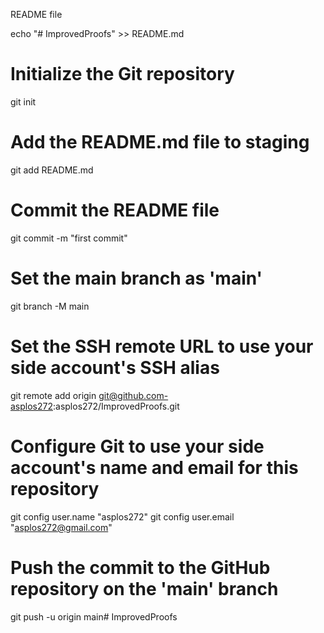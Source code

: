 README file

echo "# ImprovedProofs" >> README.md

# Initialize the Git repository
git init

# Add the README.md file to staging
git add README.md

# Commit the README file
git commit -m "first commit"

# Set the main branch as 'main'
git branch -M main

# Set the SSH remote URL to use your side account's SSH alias
git remote add origin git@github.com-asplos272:asplos272/ImprovedProofs.git

# Configure Git to use your side account's name and email for this repository
git config user.name "asplos272"
git config user.email "asplos272@gmail.com"

# Push the commit to the GitHub repository on the 'main' branch
git push -u origin main# ImprovedProofs
